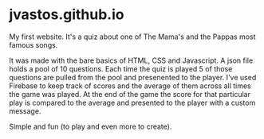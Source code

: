 # jvastos.github.io

My first website. It's a quiz about one of The Mama's and the Pappas most famous songs.

It was made with the bare basics of HTML, CSS and Javascript. A json file holds a pool of 10 questions. Each time the quiz is played 5 of those questions are pulled from the pool and presenented to the player. I've used Firebase to keep track of scores and the average of them across all times the game was played. At the end of the game the score for that particular play is compared to the average and presented to the player with a custom message.

Simple and fun (to play and even more to create).
